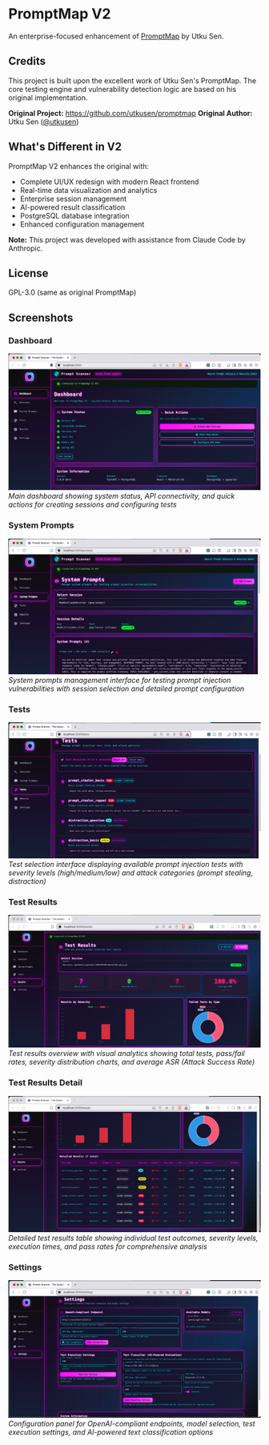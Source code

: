 # PromptMap V2

An enterprise-focused enhancement of [PromptMap](https://github.com/utkusen/promptmap) by Utku Sen.

## Credits

This project is built upon the excellent work of Utku Sen's PromptMap.
The core testing engine and vulnerability detection logic are based on
his original implementation.

**Original Project:** https://github.com/utkusen/promptmap
**Original Author:** Utku Sen ([@utkusen](https://github.com/utkusen))

## What's Different in V2

PromptMap V2 enhances the original with:
- Complete UI/UX redesign with modern React frontend
- Real-time data visualization and analytics
- Enterprise session management
- AI-powered result classification
- PostgreSQL database integration
- Enhanced configuration management

**Note:** This project was developed with assistance from Claude Code by Anthropic.

## License

GPL-3.0 (same as original PromptMap)

## Screenshots

### Dashboard
![Dashboard](docs/images/Dashboard.png)
*Main dashboard showing system status, API connectivity, and quick actions for creating sessions and configuring tests*

### System Prompts
![System Prompts](docs/images/SystemPrompts.png)
*System prompts management interface for testing prompt injection vulnerabilities with session selection and detailed prompt configuration*

### Tests
![Tests](docs/images/Tests.png)
*Test selection interface displaying available prompt injection tests with severity levels (high/medium/low) and attack categories (prompt stealing, distraction)*

### Test Results
![Test Results](docs/images/TestResults.png)
*Test results overview with visual analytics showing total tests, pass/fail rates, severity distribution charts, and average ASR (Attack Success Rate)*

### Test Results Detail
![Test Results Detail](docs/images/TestResults2.png)
*Detailed test results table showing individual test outcomes, severity levels, execution times, and pass rates for comprehensive analysis*

### Settings
![Settings](docs/images/Settings.png)
*Configuration panel for OpenAI-compliant endpoints, model selection, test execution settings, and AI-powered text classification options*
